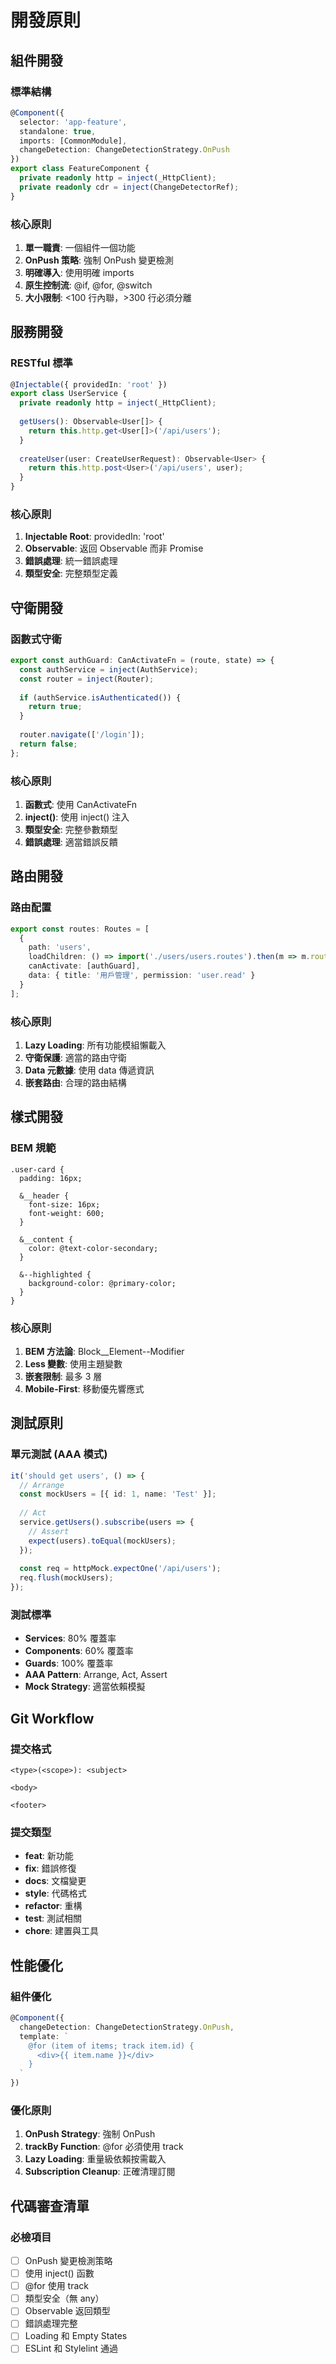# 開發原則

## 組件開發

### 標準結構
```typescript
@Component({
  selector: 'app-feature',
  standalone: true,
  imports: [CommonModule],
  changeDetection: ChangeDetectionStrategy.OnPush
})
export class FeatureComponent {
  private readonly http = inject(_HttpClient);
  private readonly cdr = inject(ChangeDetectorRef);
}
```

### 核心原則
1. **單一職責**: 一個組件一個功能
2. **OnPush 策略**: 強制 OnPush 變更檢測
3. **明確導入**: 使用明確 imports
4. **原生控制流**: @if, @for, @switch
5. **大小限制**: <100 行內聯，>300 行必須分離

## 服務開發

### RESTful 標準
```typescript
@Injectable({ providedIn: 'root' })
export class UserService {
  private readonly http = inject(_HttpClient);
  
  getUsers(): Observable<User[]> {
    return this.http.get<User[]>('/api/users');
  }
  
  createUser(user: CreateUserRequest): Observable<User> {
    return this.http.post<User>('/api/users', user);
  }
}
```

### 核心原則
1. **Injectable Root**: providedIn: 'root'
2. **Observable**: 返回 Observable 而非 Promise
3. **錯誤處理**: 統一錯誤處理
4. **類型安全**: 完整類型定義

## 守衛開發

### 函數式守衛
```typescript
export const authGuard: CanActivateFn = (route, state) => {
  const authService = inject(AuthService);
  const router = inject(Router);
  
  if (authService.isAuthenticated()) {
    return true;
  }
  
  router.navigate(['/login']);
  return false;
};
```

### 核心原則
1. **函數式**: 使用 CanActivateFn
2. **inject()**: 使用 inject() 注入
3. **類型安全**: 完整參數類型
4. **錯誤處理**: 適當錯誤反饋

## 路由開發

### 路由配置
```typescript
export const routes: Routes = [
  {
    path: 'users',
    loadChildren: () => import('./users/users.routes').then(m => m.routes),
    canActivate: [authGuard],
    data: { title: '用戶管理', permission: 'user.read' }
  }
];
```

### 核心原則
1. **Lazy Loading**: 所有功能模組懶載入
2. **守衛保護**: 適當的路由守衛
3. **Data 元數據**: 使用 data 傳遞資訊
4. **嵌套路由**: 合理的路由結構

## 樣式開發

### BEM 規範
```less
.user-card {
  padding: 16px;
  
  &__header {
    font-size: 16px;
    font-weight: 600;
  }
  
  &__content {
    color: @text-color-secondary;
  }
  
  &--highlighted {
    background-color: @primary-color;
  }
}
```

### 核心原則
1. **BEM 方法論**: Block__Element--Modifier
2. **Less 變數**: 使用主題變數
3. **嵌套限制**: 最多 3 層
4. **Mobile-First**: 移動優先響應式

## 測試原則

### 單元測試 (AAA 模式)
```typescript
it('should get users', () => {
  // Arrange
  const mockUsers = [{ id: 1, name: 'Test' }];
  
  // Act
  service.getUsers().subscribe(users => {
    // Assert
    expect(users).toEqual(mockUsers);
  });
  
  const req = httpMock.expectOne('/api/users');
  req.flush(mockUsers);
});
```

### 測試標準
- **Services**: 80% 覆蓋率
- **Components**: 60% 覆蓋率
- **Guards**: 100% 覆蓋率
- **AAA Pattern**: Arrange, Act, Assert
- **Mock Strategy**: 適當依賴模擬

## Git Workflow

### 提交格式
```
<type>(<scope>): <subject>

<body>

<footer>
```

### 提交類型
- **feat**: 新功能
- **fix**: 錯誤修復
- **docs**: 文檔變更
- **style**: 代碼格式
- **refactor**: 重構
- **test**: 測試相關
- **chore**: 建置與工具

## 性能優化

### 組件優化
```typescript
@Component({
  changeDetection: ChangeDetectionStrategy.OnPush,
  template: `
    @for (item of items; track item.id) {
      <div>{{ item.name }}</div>
    }
  `
})
```

### 優化原則
1. **OnPush Strategy**: 強制 OnPush
2. **trackBy Function**: @for 必須使用 track
3. **Lazy Loading**: 重量級依賴按需載入
4. **Subscription Cleanup**: 正確清理訂閱

## 代碼審查清單

### 必檢項目
- [ ] OnPush 變更檢測策略
- [ ] 使用 inject() 函數
- [ ] @for 使用 track
- [ ] 類型安全（無 any）
- [ ] Observable 返回類型
- [ ] 錯誤處理完整
- [ ] Loading 和 Empty States
- [ ] ESLint 和 Stylelint 通過
